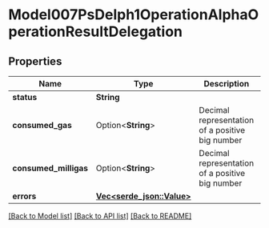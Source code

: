 # Model007PsDelph1OperationAlphaOperationResultDelegation

## Properties

Name | Type | Description | Notes
------------ | ------------- | ------------- | -------------
**status** | **String** |  | 
**consumed_gas** | Option<**String**> | Decimal representation of a positive big number | [optional]
**consumed_milligas** | Option<**String**> | Decimal representation of a positive big number | [optional]
**errors** | [**Vec<serde_json::Value>**](serde_json::Value.md) |  | 

[[Back to Model list]](../README.md#documentation-for-models) [[Back to API list]](../README.md#documentation-for-api-endpoints) [[Back to README]](../README.md)


